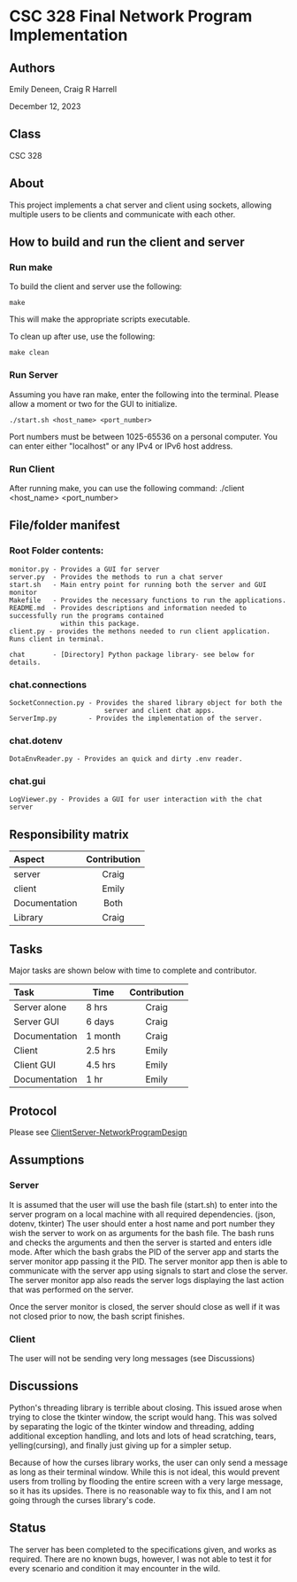 # CSC 328 Final Network Program Implementation
## Authors
Emily Deneen, Craig R Harrell

December 12, 2023

## Class
CSC 328

## About
This project implements a chat server and client using sockets, allowing multiple users to be clients and communicate
with each other. 


## How to build and run the client and server

### Run make
To build the client and server use the following:
    
    make

This will make the appropriate scripts executable.

To clean up after use, use the following:

    make clean


### Run Server

Assuming you have ran make, enter the following into the terminal. 
Please allow a moment or two for the GUI to initialize.

    ./start.sh <host_name> <port_number>

Port numbers must be between 1025-65536 on a personal computer. You 
can enter either "localhost" or any IPv4 or IPv6 host address. 

### Run Client

After running make, you can use the following command:
./client <host_name> <port_number>



## File/folder manifest 

### Root Folder contents:

    monitor.py - Provides a GUI for server
    server.py  - Provides the methods to run a chat server
    start.sh   - Main entry point for running both the server and GUI monitor
    Makefile   - Provides the necessary functions to run the applications.
    README.md  - Provides descriptions and information needed to successfully run the programs contained 
                 within this package.
    client.py - provides the methons needed to run client application. Runs client in terminal.

    chat       - [Directory] Python package library- see below for details.


### chat.connections 

    SocketConnection.py - Provides the shared library object for both the 
                            server and client chat apps.
    ServerImp.py        - Provides the implementation of the server.
    
### chat.dotenv

    DotaEnvReader.py - Provides an quick and dirty .env reader.


### chat.gui
    LogViewer.py - Provides a GUI for user interaction with the chat server

## Responsibility matrix 

| Aspect | Contribution | 
|:-------|:------------:|
| server | Craig        |       
| client | Emily    |   
 | Documentation| Both |
| Library| Craig | 

## Tasks

Major tasks are shown below with time to complete and
contributor. 

| Task          | Time    | Contribution |
|:--------------|---------|:------------:|
| Server alone  | 8 hrs   |    Craig     |
| Server GUI    | 6 days  |    Craig     |
| Documentation | 1 month |    Craig     |
| Client        | 2.5 hrs |    Emily     |
| Client GUI    | 4.5 hrs |    Emily     |
| Documentation | 1 hr    |    Emily     |

## Protocol

Please see [ClientServer-NetworkProgramDesign](CleintServer-NetworkProgramDisign.docx)

## Assumptions

### Server
It is assumed that the user will use the bash file (start.sh) to enter into the server program on a local machine with 
all required dependencies. (json, dotenv, tkinter)
The user should enter a host name and port number they wish the server to work on as arguments for the bash file. 
The bash runs and checks the arguments and then the server is started and enters idle mode. 
After which the bash grabs the PID of the server app and starts the server monitor app passing it the PID. 
The server monitor app then is able to communicate with the server app using signals to start and close the server.
The server monitor app also reads the server logs displaying the last action that was performed on the server.

Once the server monitor is closed, the server should close as well if it was not closed prior to now, the bash script
finishes. 

### Client
The user will not be sending very long messages (see Discussions)


## Discussions

Python's threading library is terrible about closing. This issued arose when trying to close the tkinter window, the 
script would hang. This was solved by separating the logic of the tkinter window and threading, adding additional exception 
handling, and lots and lots of head scratching, tears, yelling(cursing), and finally just giving up for a simpler setup.

Because of how the curses library works, the user can only send a message as long as their terminal window. While this is not ideal, this would prevent users from trolling by flooding the entire screen with a very large message, so it has its upsides. There is no reasonable way to fix this, and I am not going through the curses library's code.

## Status

The server has been completed to the specifications given, and works as required. There are no known bugs, however,
I was not able to test it for every scenario and condition it may encounter in the wild.







